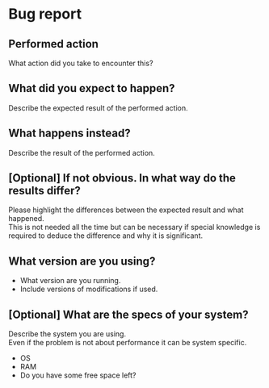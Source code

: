 # Bug report

## Performed action

What action did you take to encounter this?

## What did you expect to happen?

Describe the expected result of the performed action.

## What happens instead?

Describe the result of the performed action.

## [Optional] If not obvious. In what way do the results differ?

Please highlight the differences between the expected result and what happened.  
This is not needed all the time but can be necessary if special knowledge is required to deduce the difference and why it is significant.

## What version are you using?

* What version are you running.
* Include versions of modifications if used.

## [Optional] What are the specs of your system?

Describe the system you are using.  
Even if the problem is not about performance it can be system specific.

* OS
* RAM
* Do you have some free space left?
